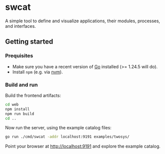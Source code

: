 # swcat

A simple tool to define and visualize applications, their modules, processes, and interfaces.

## Getting started

### Prequisites

* Make sure you have a recent version of [Go](https://go.dev/) installed (>= 1.24.5 will do).
* Install `npm` (e.g. via [nvm](https://github.com/nvm-sh/nvm)).

### Build and run

Build the frontend artifacts:

```bash
cd web
npm install
npm run build
cd ..
```

Now run the server, using the example catalog files:

```bash
go run ./cmd/swcat -addr localhost:9191 examples/twosys/
```

Point your browser at <http://localhost:9191> and explore the example catalog.
